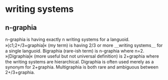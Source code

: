 # writing systems

## n-graphia

n-graphia is having exactly n writing systems for a languoid.
»⟮c1;2+/3+graphia⟯« (my term) is having 2/3 or more ＿writing systems＿ for a single languoid.
Bigraphia (rare-ish term) is n-graphia where n=2.
»⟮Digraphia⟯« (more useful but not universal definition) is 2+graphia where the writing systems are hierarchical.
Digraphia is often used merely as a synonym for 2+graphia.
Multigraphia is both rare and ambiguous between 2+/3+graphia.